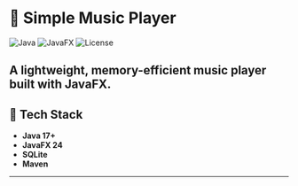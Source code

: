 # 🎵 Simple Music Player

![Java](https://img.shields.io/badge/Java-17+-blue) ![JavaFX](https://img.shields.io/badge/JavaFX-25-brightgreen) ![License](https://img.shields.io/badge/License-MIT-yellow)

A lightweight, memory-efficient music player built with **JavaFX**.
---

## 🔧 Tech Stack

* **Java 17+**
* **JavaFX 24**
* **SQLite**
* **Maven**

---

